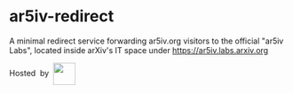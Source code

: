 # ar5iv-redirect

A minimal redirect service forwarding ar5iv.org visitors to the official "ar5iv Labs",
located inside arXiv's IT space under https://ar5iv.labs.arxiv.org

Hosted&nbsp;&nbsp;by&nbsp;&nbsp;<a href="https://kwarc.info/projects/arXMLiv/"><img src="https://kwarc.info/public/kwarc_logo.svg" height=40 style="vertical-align: middle;"></a>